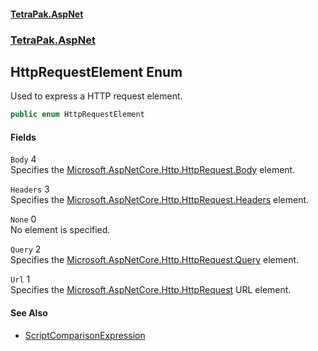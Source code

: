 #### [TetraPak.AspNet](index.md 'index')
### [TetraPak.AspNet](TetraPak_AspNet.md 'TetraPak.AspNet')
## HttpRequestElement Enum
Used to express a HTTP request element.  
```csharp
public enum HttpRequestElement

```
#### Fields
<a name='TetraPak_AspNet_HttpRequestElement_Body'></a>
`Body` 4  
Specifies the [Microsoft.AspNetCore.Http.HttpRequest.Body](https://docs.microsoft.com/en-us/dotnet/api/Microsoft.AspNetCore.Http.HttpRequest.Body 'Microsoft.AspNetCore.Http.HttpRequest.Body') element.  
  
<a name='TetraPak_AspNet_HttpRequestElement_Headers'></a>
`Headers` 3  
Specifies the [Microsoft.AspNetCore.Http.HttpRequest.Headers](https://docs.microsoft.com/en-us/dotnet/api/Microsoft.AspNetCore.Http.HttpRequest.Headers 'Microsoft.AspNetCore.Http.HttpRequest.Headers') element.  
  
<a name='TetraPak_AspNet_HttpRequestElement_None'></a>
`None` 0  
No element is specified.  
  
<a name='TetraPak_AspNet_HttpRequestElement_Query'></a>
`Query` 2  
Specifies the [Microsoft.AspNetCore.Http.HttpRequest.Query](https://docs.microsoft.com/en-us/dotnet/api/Microsoft.AspNetCore.Http.HttpRequest.Query 'Microsoft.AspNetCore.Http.HttpRequest.Query') element.  
  
<a name='TetraPak_AspNet_HttpRequestElement_Url'></a>
`Url` 1  
Specifies the [Microsoft.AspNetCore.Http.HttpRequest](https://docs.microsoft.com/en-us/dotnet/api/Microsoft.AspNetCore.Http.HttpRequest 'Microsoft.AspNetCore.Http.HttpRequest') URL element.  
  
#### See Also
- [ScriptComparisonExpression](TetraPak_AspNet_ScriptComparisonExpression.md 'TetraPak.AspNet.ScriptComparisonExpression')
